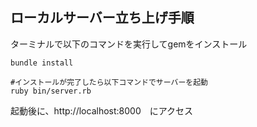 ## ローカルサーバー立ち上げ手順
ターミナルで以下のコマンドを実行してgemをインストール
```
bundle install

#インストールが完了したら以下コマンドでサーバーを起動
ruby bin/server.rb
```
起動後に、http://localhost:8000　にアクセス